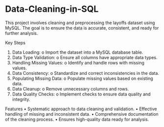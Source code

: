 # Data-Cleaning-in-SQL
This project involves cleaning and preprocessing the layoffs dataset using MySQL. The goal is to ensure the data is accurate, consistent, and ready for further analysis.

Key Steps
1.	Data Loading:
o	Import the dataset into a MySQL database table.
2.	Data Type Validation:
o	Ensure all columns have appropriate data types.
3.	Handling Missing Values:
o	Identify and handle rows with missing values.
4.	Data Consistency:
o	Standardize and correct inconsistencies in the data.
5.	Populating Missing Data:
o	Populate missing values based on existing data.
6.	Data Cleanup:
o	Remove unnecessary columns and rows.
7.	Data Quality Checks:
o	Implement checks to ensure data quality and integrity.

Features
•	Systematic approach to data cleaning and validation.
•	Effective handling of missing and inconsistent data.
•	Comprehensive documentation of the cleaning process.
•	Ensures high-quality data ready for analysis.

